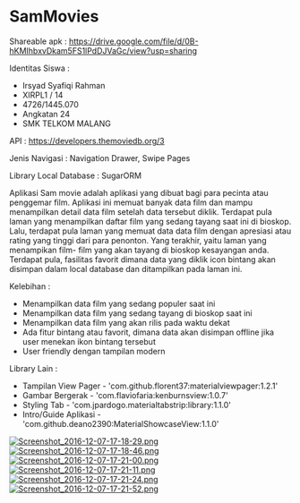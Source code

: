 # SamMovies

Shareable apk : https://drive.google.com/file/d/0B-hKMIhbxvDkam5FS1lPdDJVaGc/view?usp=sharing

Identitas Siswa :
- Irsyad Syafiqi Rahman
- XIRPL1 / 14
- 4726/1445.070
- Angkatan 24
- SMK TELKOM MALANG

 API : https://developers.themoviedb.org/3
 
 Jenis Navigasi : Navigation Drawer, Swipe Pages
 
 Library Local Database : SugarORM

 Aplikasi Sam movie adalah aplikasi yang dibuat bagi para pecinta atau penggemar film. Aplikasi ini memuat banyak data film dan mampu menampilkan detail data film setelah data tersebut diklik. Terdapat pula laman yang menampilkan daftar film yang sedang tayang saat ini di bioskop. Lalu, terdapat pula laman yang memuat data data film dengan apresiasi atau rating yang tinggi dari para penonton. Yang terakhir, yaitu laman yang menampikan film- film yang akan tayang di bioskop kesayangan anda. Terdapat pula, fasilitas favorit dimana data yang diklik icon bintang akan disimpan dalam local database dan ditampilkan pada laman ini.
 
 Kelebihan :
 - Menampilkan data film yang sedang populer saat ini
 - Menampilkan data film yang sedang tayang di bioskop saat ini
 - Menampilkan data film yang akan rilis pada waktu dekat
 - Ada fitur bintang atau favorit, dimana data akan disimpan offline jika user menekan ikon bintang tersebut
 - User friendly dengan tampilan modern

 Library Lain :
 - Tampilan View Pager - 'com.github.florent37:materialviewpager:1.2.1'
 - Gambar Bergerak - 'com.flaviofaria:kenburnsview:1.0.7'
 - Styling Tab - 'com.jpardogo.materialtabstrip:library:1.1.0'
 - Intro/Guide Aplikasi - 'com.github.deano2390:MaterialShowcaseView:1.1.0'

 
 [![Screenshot_2016-12-07-17-18-29.png](https://s12.postimg.org/4gl1uttcd/Screenshot_2016_12_07_17_18_29.png)](https://postimg.org/image/8pprwzwll/)
 [![Screenshot_2016-12-07-17-18-46.png](https://s12.postimg.org/hm0k0xn7x/Screenshot_2016_12_07_17_18_46.png)](https://postimg.org/image/4umdufdft/)
 [![Screenshot_2016-12-07-17-21-00.png](https://s12.postimg.org/et7cgwmvh/Screenshot_2016_12_07_17_21_00.png)](https://postimg.org/image/tp5vohya1/)
 [![Screenshot_2016-12-07-17-21-11.png](https://s12.postimg.org/jgdeioa8d/Screenshot_2016_12_07_17_21_11.png)](https://postimg.org/image/9vtrvskw9/)
 [![Screenshot_2016-12-07-17-21-24.png](https://s12.postimg.org/uin2uutot/Screenshot_2016_12_07_17_21_24.png)](https://postimg.org/image/k8knvm3t5/)
 [![Screenshot_2016-12-07-17-21-52.png](https://s12.postimg.org/v9ft0mw25/Screenshot_2016_12_07_17_21_52.png)](https://postimg.org/image/9n0sjlxhl/)
 

